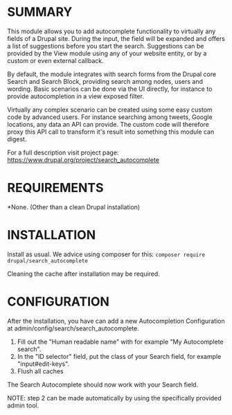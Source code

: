 # SUMMARY

This module allows you to add autocomplete functionality to virtually any fields of a Drupal site. During the input, the field will be expanded and offers a list of suggestions before you start the search.
Suggestions can be provided by the View module using any of your website entity, or by a custom or even external callback.

By default, the module integrates with search forms from the Drupal core Search and Search Block, providing search among nodes, users and wording.
Basic scenarios can be done via the UI directly, for instance to provide autocompletion in a view exposed filter.

Virtually any complex scenario can be created using some easy custom code by advanced users. For instance searching among tweets, Google locations, any data an API can provide.
The custom code will therefore proxy this API call to transform it's result into something this module can digest.

For a full description visit project page: https://www.drupal.org/project/search_autocomplete

# REQUIREMENTS

*None. (Other than a clean Drupal installation)

# INSTALLATION

Install as usual. We advice using composer for this:
`composer require drupal/search_autocomplete`

Cleaning the cache after installation may be required.

#  CONFIGURATION

After the installation, you have can add a new Autocompletion Configuration at admin/config/search/search_autocomplete.

1. Fill out the "Human readable name" with for example "My Autocomplete search".
2. In the "ID selector" field, put the class of your Search field, for example "input#edit-keys".
3. Flush all caches

The Search Autocomplete should now work with your Search field.

NOTE: step 2 can be made automatically by using the specifically provided admin tool.

